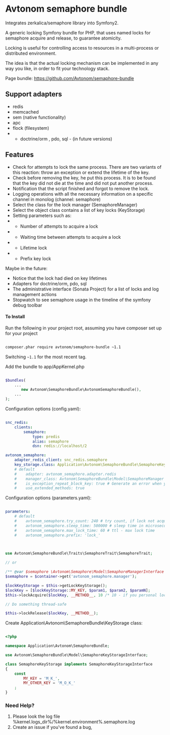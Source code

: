 Avtonom semaphore bundle
===========================

Integrates zerkalica/semaphore library into Symfony2.

A generic locking Symfony bundle for PHP, that uses named locks for semaphore acquire and release, to guarantee atomicity.

Locking is useful for controlling access to resources in a multi-process or distributed environment.

The idea is that the actual locking mechanism can be implemented in any way you like, in order to fit your technology stack.

Page bundle: https://github.com/Avtonom/semaphore-bundle

##  Support adapters
* redis
* memcached
* sem (native functionality)
* apc
* flock (filesystem)
* - doctrine/orm , pdo, sql - (in future versions)

## Features

* Check for attempts to lock the same process. There are two variants of this reaction: throw an exception or extend the lifetime of the key.
* Check before removing the key, he put this process. It is to be found that the key did not die at the time and did not put another process.
* Notification that the script finished and forgot to remove the lock.
* Logging operations with all the necessary information on a specific channel in monolog (channel: semaphore)
* Select the class for the lock manager (SemaphoreManager)
* Select the object class contains a list of key locks (KeyStorage)
* Setting parameters such as:
* - Number of attempts to acquire a lock
* - Waiting time between attempts to acquire a lock
* - Lifetime lock
* - Prefix key lock

Maybe in the future:
* Notice that the lock had died on key lifetimes
* Adapters for doctrine/orm, pdo, sql
* The administrative interface (Sonata Project) for a list of locks and log management actions
* Stopwatch to see semaphore usage in the timeline of the symfony debug toolbar


#### To Install

Run the following in your project root, assuming you have composer set up for your project

```sh

composer.phar require avtonom/semaphore-bundle ~1.1

```

Switching `~1.1` for the most recent tag.

Add the bundle to app/AppKernel.php

```php

$bundles(
    ...
       new Avtonom\SemaphoreBundle\AvtonomSemaphoreBundle(),
    ...
);

```

Configuration options (config.yaml):

``` yaml

snc_redis:
    clients:
        semaphore:
            type: predis
            alias: semaphore
            dsn: redis://localhost/2

avtonom_semaphore:
    adapter_redis_client: snc_redis.semaphore
    key_storage.class: Application\Avtonom\SemaphoreBundle\SemaphoreKeyStorage
    # default
    #    adapter: avtonom_semaphore.adapter.redis
    #    manager_class: Avtonom\SemaphoreBundle\Model\SemaphoreManager
    #    is_exception_repeat_block_key: true # Generate an error when you try to re-key block in the same process.
    #    use_extended_methods: true

```

Configuration options (parameters.yaml):

``` yaml

parameters:
    # default
    #    avtonom_semaphore.try_count: 240 # try count, if lock not acquired. 240 count * 1/2 sec (sleep wait) = 120 sec wait
    #    avtonom_semaphore.sleep_time: 500000 # sleep time in microseconds, if lock not acquired. 1.000.000 microseconds = 1 seconds
    #    avtonom_semaphore.max_lock_time: 60 # ttl - max lock time
    #    avtonom_semaphore.prefix: 'lock_'
    
```

``` php

use Avtonom\SemaphoreBundle\Traits\SemaphoreTrait\SemaphoreTrait;

// or

/** @var $semaphore \Avtonom\Semaphore\Model\SemaphoreManagerInterface */
$semaphore = $container->get('avtonom_semaphore.manager');

$lockKeyStorage = $this->getLockKeyStorage();
$lockKey = [$lockKeyStorage::MY_KEY, $param1, $param2, $paramN];
$this->lockAcquire($lockKey, __METHOD__, 10 /* 10 - if you personal lock expire time in seconds. default 60 */);

// Do something thread-safe

$this->lockRelease($lockKey, __METHOD__);

```

Create Application\Avtonom\SemaphoreBundle\KeyStorage class:

``` php

<?php

namespace Application\Avtonom\SemaphoreBundle;

use Avtonom\SemaphoreBundle\Model\SemaphoreKeyStorageInterface;

class SemaphoreKeyStorage implements SemaphoreKeyStorageInterface
{
    const
        MY_KEY = 'M_K_',
        MY_OTHER_KEY = 'M_O_K_'
    ;
}

```

### Need Help?

1. Please look the log file %kernel.logs_dir%/%kernel.environment%.semaphore.log
2. Create an issue if you've found a bug,